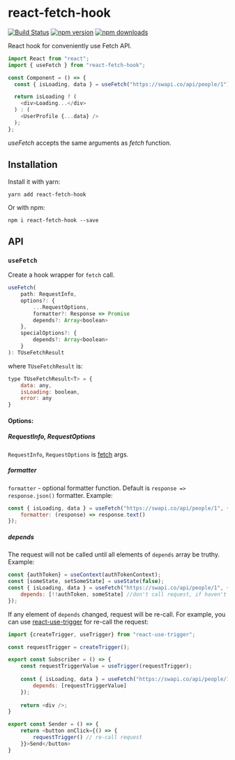 # react-fetch-hook

[![Build Status](https://travis-ci.org/ilyalesik/react-fetch-hook.svg?branch=master)](https://travis-ci.org/ilyalesik/react-fetch-hook)
[![npm version](https://img.shields.io/npm/v/react-fetch-hook.svg)](https://www.npmjs.com/package/react-fetch-hook)
[![npm downloads](https://img.shields.io/npm/dt/react-fetch-hook.svg)](https://www.npmjs.com/package/react-fetch-hook)

React hook for conveniently use Fetch API.

```javascript
import React from "react";
import { useFetch } from "react-fetch-hook";

const Component = () => {
  const { isLoading, data } = useFetch("https://swapi.co/api/people/1");

  return isLoading ? (
    <div>Loading...</div>
  ) : (
    <UserProfile {...data} />
  );
};

```

*useFetch* accepts the same arguments as *fetch* function.

## Installation

Install it with yarn:

```
yarn add react-fetch-hook
```

Or with npm:

```
npm i react-fetch-hook --save
```

## API

### `useFetch`
Create a hook wrapper for `fetch` call. 
```javascript
useFetch(
    path: RequestInfo,
    options?: {
        ...RequestOptions,
        formatter?: Response => Promise
        depends?: Array<boolean>
    },
    specialOptions?: {
        depends?: Array<boolean>
    }
): TUseFetchResult
```
where `TUseFetchResult` is:
```javascript
type TUseFetchResult<T> = {
    data: any,
    isLoading: boolean,
    error: any
}
```
#### Options:
##### RequestInfo, RequestOptions
 `RequestInfo`, `RequestOptions` is [fetch](https://developer.mozilla.org/en-US/docs/Web/API/Fetch_API/Using_Fetch) args.

##### formatter
`formatter` - optional formatter function. 
Default is `response => response.json()` formatter.
Example:
```javascript
const { isLoading, data } = useFetch("https://swapi.co/api/people/1", {
    formatter: (response) => response.text()
});

```

##### depends
The request will not be called until all elements of `depends` array be truthy. Example:

```javascript
const {authToken} = useContext(authTokenContext);
const [someState, setSomeState] = useState(false);
const { isLoading, data } = useFetch("https://swapi.co/api/people/1", {
    depends: [!!authToken, someState] //don't call request, if haven't authToken and someState: false
});

```

If any element of `depends` changed, request will be re-call. For example, you can use [react-use-trigger](https://github.com/ilyalesik/react-use-trigger) for re-call the request:
```javascript
import {createTrigger, useTrigger} from "react-use-trigger";

const requestTrigger = createTrigger();

export const Subscriber = () => {  
    const requestTriggerValue = useTrigger(requestTrigger);
    
    const { isLoading, data } = useFetch("https://swapi.co/api/people/1", {
        depends: [requestTriggerValue]
    });
  
    return <div />;
}

export const Sender = () => { 
    return <button onClick={() => {
        requestTrigger() // re-call request
    }}>Send</button>
}



```

